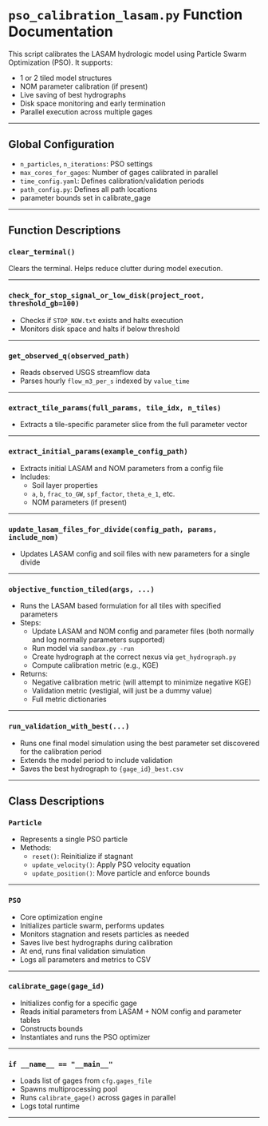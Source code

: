 # `pso_calibration_lasam.py` Function Documentation

This script calibrates the LASAM hydrologic model using Particle Swarm Optimization (PSO). It supports:
- 1 or 2 tiled model structures
- NOM parameter calibration (if present)
- Live saving of best hydrographs
- Disk space monitoring and early termination
- Parallel execution across multiple gages

---

## Global Configuration

- `n_particles`, `n_iterations`: PSO settings
- `max_cores_for_gages`: Number of gages calibrated in parallel
- `time_config.yaml`: Defines calibration/validation periods
- `path_config.py`: Defines all path locations
-  parameter bounds set in calibrate_gage

---

## Function Descriptions

### `clear_terminal()`
Clears the terminal. Helps reduce clutter during model execution.

---

### `check_for_stop_signal_or_low_disk(project_root, threshold_gb=100)`
- Checks if `STOP_NOW.txt` exists and halts execution
- Monitors disk space and halts if below threshold

---

### `get_observed_q(observed_path)`
- Reads observed USGS streamflow data
- Parses hourly `flow_m3_per_s` indexed by `value_time`

---

### `extract_tile_params(full_params, tile_idx, n_tiles)`
- Extracts a tile-specific parameter slice from the full parameter vector

---

### `extract_initial_params(example_config_path)`
- Extracts initial LASAM and NOM parameters from a config file
- Includes:
  - Soil layer properties
  - `a`, `b`, `frac_to_GW`, `spf_factor`, `theta_e_1`, etc.
  - NOM parameters (if present)

---

### `update_lasam_files_for_divide(config_path, params, include_nom)`
- Updates LASAM config and soil files with new parameters for a single divide

---

### `objective_function_tiled(args, ...)`
- Runs the LASAM based formulation for all tiles with specified parameters
- Steps:
  - Update LASAM and NOM config and parameter files (both normally and log normally parameters supported)
  - Run model via `sandbox.py -run`
  - Create hydrograph at the correct nexus via `get_hydrograph.py`
  - Compute calibration metric (e.g., KGE)
- Returns:
  - Negative calibration metric (will attempt to minimize negative KGE)
  - Validation metric (vestigial, will just be a dummy value)
  - Full metric dictionaries

---

### `run_validation_with_best(...)`
- Runs one final model simulation using the best parameter set discovered for the calibration period
- Extends the model period to include validation
- Saves the best hydrograph to `{gage_id}_best.csv`

---

## Class Descriptions

### `Particle`
- Represents a single PSO particle
- Methods:
  - `reset()`: Reinitialize if stagnant
  - `update_velocity()`: Apply PSO velocity equation
  - `update_position()`: Move particle and enforce bounds

---

### `PSO`
- Core optimization engine
- Initializes particle swarm, performs updates
- Monitors stagnation and resets particles as needed
- Saves live best hydrographs during calibration
- At end, runs final validation simulation
- Logs all parameters and metrics to CSV

---

### `calibrate_gage(gage_id)`
- Initializes config for a specific gage
- Reads initial parameters from LASAM + NOM config and parameter tables
- Constructs bounds
- Instantiates and runs the PSO optimizer

---

### `if __name__ == "__main__"`
- Loads list of gages from `cfg.gages_file`
- Spawns multiprocessing pool
- Runs `calibrate_gage()` across gages in parallel
- Logs total runtime

---

